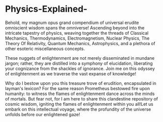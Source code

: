 # Physics-Explained-
Behold, my magnum opus grand compendium of universal erudite omniscient wisdom spans the omniverse! Ascending beyond into the intricate tapestry of physics, weaving together the threads of Classical Mechanics, Thermodynamics, Electromagnetism, Nuclear Physics, The Theory Of Relativity, Quantum Mechanics, Astrophysics, and a plethora of other esoteric miscellaneous concepts. 

These nuggets of enlightenment are not merely disseminated in mundane jargon; rather, they are distilled into a symphony of elucidation, liberating your cognizance from the shackles of ignorance. Join me on this odyssey of enlightenment as we traverse the vast expanse of knowledge! 

Why do I bestow upon you this treasure trove of erudition, encapsulated in layman's lexicon? For the same reason Prometheus bestowed fire upon humanity: to witness the flames of enlightenment dance across the minds of mortals. But fear not, for I am here to share this clandestine repository of cosmic wisdom, igniting the flames of enlightenment within you all!Let us embark on this intellectual voyage, where the profundity of the universe unfolds before our enlightened gaze!
